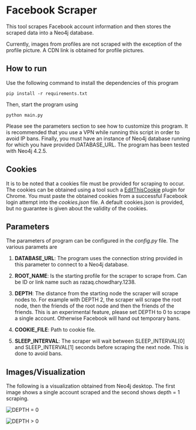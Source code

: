 # Facebook Scraper

This tool scrapes Facebook account information and then stores the scraped data into a Neo4j database.

Currently, images from profiles are not scraped with the exception of the profile picture. A CDN link is obtained for
profile pictures.

## How to run

Use the following command to install the dependencies of this program

```shell
pip install -r requirements.txt
```

Then, start the program using

```shell
python main.py
```

Please see the parameters section to see how to customize this program. It is recommended that you use a VPN while
running this script in order to avoid IP bans. Finally, you must have an instance of Neo4j database running for which
you have provided DATABASE_URL. The program has been tested with Neo4j 4.2.5.

## Cookies

It is to be noted that a cookies file must be provided for scraping to occur. The cookies can be obtained using a tool
such a [EditThisCookie](https://chrome.google.com/webstore/detail/editthiscookie/fngmhnnpilhplaeedifhccceomclgfbg?hl=en)
plugin for Chrome. You must paste the obtained cookies from a successful Facebook login attempt into the *cookies.json*
file. A default cookies.json is provided, but no guarantee is given about the validity of the cookies.

## Parameters

The parameters of program can be configured in the *config.py* file. The various paramets are

1. **DATABASE_URL**: The program uses the connection string provided in this parameter to connect to a Neo4j database.
2. **ROOT_NAME**: Is the starting profile for the scraper to scrape from. Can be ID or link name such as
   razaq.chowdhary.1238.

3. **DEPTH**: The distance from the starting node the scraper will scrape nodes to. For example with DEPTH 2, the
   scraper will scrape the root node, then the friends of the root node and then the friends of the friends. This is an
   experimental feature, please set DEPTH to 0 to scrape a single account. Otherwise Facebook will hand out temporary
   bans.

4. **COOKIE_FILE**: Path to cookie file.
5. **SLEEP_INTERVAL**: The scraper will wait between SLEEP_INTERVAL[0] and SLEEP_INTERVAL[1] seconds before scraping the
   next node. This is done to avoid bans.

## Images/Visualization

The following is a visualization obtained from Neo4j desktop. The first image shows a single account scraped and the
second shows depth = 1 scraping.

![DEPTH = 0](./images/graph2.svg)

![DEPTH > 0](./images/graph.svg)
